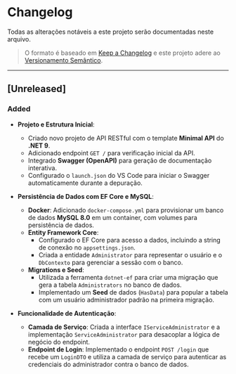 # Changelog

Todas as alterações notáveis a este projeto serão documentadas neste arquivo.

> O formato é baseado em [Keep a Changelog](https://keepachangelog.com/pt-BR/1.0.0/) e este projeto adere ao [Versionamento Semântico](https://semver.org/lang/pt-BR/).

---

## [Unreleased]

### Added

- **Projeto e Estrutura Inicial**:
  - Criado novo projeto de API RESTful com o template **Minimal API** do **.NET 9**.
  - Adicionado endpoint `GET /` para verificação inicial da API.
  - Integrado **Swagger (OpenAPI)** para geração de documentação interativa.
  - Configurado o `launch.json` do VS Code para iniciar o Swagger automaticamente durante a depuração.

- **Persistência de Dados com EF Core e MySQL**:
  - **Docker**: Adicionado `docker-compose.yml` para provisionar um banco de dados **MySQL 8.0** em um container, com volumes para persistência de dados.
  - **Entity Framework Core**:
    - Configurado o EF Core para acesso a dados, incluindo a string de conexão no `appsettings.json`.
    - Criada a entidade `Administrator` para representar o usuário e o `DbContexto` para gerenciar a sessão com o banco.
  - **Migrations e Seed**:
    - Utilizada a ferramenta `dotnet-ef` para criar uma migração que gera a tabela `Administrators` no banco de dados.
    - Implementado um **Seed** de dados (`HasData`) para popular a tabela com um usuário administrador padrão na primeira migração.

- **Funcionalidade de Autenticação**:
  - **Camada de Serviço**: Criada a interface `IServiceAdministrator` e a implementação `ServiceAdministrator` para desacoplar a lógica de negócio do endpoint.
  - **Endpoint de Login**: Implementado o endpoint `POST /login` que recebe um `LoginDTO` e utiliza a camada de serviço para autenticar as credenciais do administrador contra o banco de dados.
  
